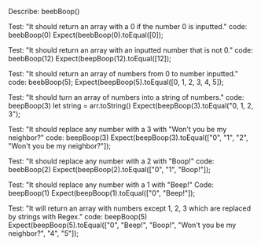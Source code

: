 Describe: beebBoop()

Test: "It should return an array with a 0 if the number 0 is inputted."
code: beebBoop(0)
Expect(beebBoop(0).toEqual([0]);

Test: "It should return an array with an inputted number that is not 0."
code: beebBoop(12)
Expect(beepBoop(12).toEqual([12]);

Test: "It should return an array of numbers from 0 to number inputted."
code: beebBoop(5);
Expect(beepBoop(5).toEqual([0, 1, 2, 3, 4, 5]);

Test: "It should turn an array of numbers into a string of numbers."
code:
beepBoop(3)
let string = arr.toString()
Expect(beepBoop(3).toEqual("0, 1, 2, 3");

Test: "It should replace any number with a 3 with "Won't you be my neighbor?"
code: beepBoop(3)
Expect(beepBoop(3).toEqual(["0", "1", "2", "Won't you be my neighbor?"]);

Test: "It should replace any number with a 2 with "Boop!"
code: beebBoop(2)
Expect(beepBoop(2).toEqual(["0", "1", "Boop!"]);

Test: "It should replace any number with a 1 with "Beep!"
Code: beepBoop(1)
Expect(beepBoop(1).toEqual(["0", "Beep!"]);

Test: "It will return an array with numbers except 1, 2, 3 which are replaced by strings with Regex."
code: beepBoop(5)
Expect(beepBoop(5).toEqual(["0", "Beep!", "Boop!", "Won't you be my neighbor?", "4", "5"]);